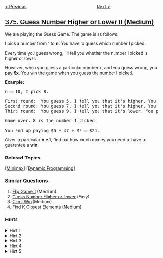 <!--|This file generated by command(leetcode description); DO NOT EDIT.    |-->
<!--+----------------------------------------------------------------------+-->
<!--|@author    openset <openset.wang@gmail.com>                           |-->
<!--|@link      https://github.com/openset                                 |-->
<!--|@home      https://github.com/openset/leetcode                        |-->
<!--+----------------------------------------------------------------------+-->

[< Previous](../guess-number-higher-or-lower "Guess Number Higher or Lower")
　　　　　　　　　　　　　　　　
[Next >](../wiggle-subsequence "Wiggle Subsequence")

## [375. Guess Number Higher or Lower II (Medium)](https://leetcode.com/problems/guess-number-higher-or-lower-ii "猜数字大小 II")

<p>We are playing the Guess Game. The game is as follows:</p>

<p>I pick a number from <strong>1</strong> to <strong>n</strong>. You have to guess which number I picked.</p>

<p>Every time you guess wrong, I&#39;ll tell you whether the number I picked is higher or lower.</p>

<p>However, when you guess a particular number x, and you guess wrong, you pay <b>$x</b>. You win the game when you guess the number I picked.</p>

<p><b>Example:</b></p>

<pre>
n = 10, I pick 8.

First round:  You guess 5, I tell you that it&#39;s higher. You pay $5.
Second round: You guess 7, I tell you that it&#39;s higher. You pay $7.
Third round:  You guess 9, I tell you that it&#39;s lower. You pay $9.

Game over. 8 is the number I picked.

You end up paying $5 + $7 + $9 = $21.
</pre>

<p>Given a particular <strong>n &ge; 1</strong>, find out how much money you need to have to guarantee a <b>win</b>.</p>

### Related Topics
  [[Minimax](../../tag/minimax/README.md)]
  [[Dynamic Programming](../../tag/dynamic-programming/README.md)]

### Similar Questions
  1. [Flip Game II](../flip-game-ii) (Medium)
  1. [Guess Number Higher or Lower](../guess-number-higher-or-lower) (Easy)
  1. [Can I Win](../can-i-win) (Medium)
  1. [Find K Closest Elements](../find-k-closest-elements) (Medium)

### Hints
<details>
<summary>Hint 1</summary>
The best strategy to play the game is to minimize the maximum loss you could possibly face. Another strategy is to minimize the expected loss. Here, we are interested in the <b>first</b> scenario.
</details>

<details>
<summary>Hint 2</summary>
Take a small example (n = 3). What do you end up paying in the worst case?
</details>

<details>
<summary>Hint 3</summary>
Check out <a href="https://en.wikipedia.org/wiki/Minimax">this article</a> if you're still stuck.
</details>

<details>
<summary>Hint 4</summary>
The purely recursive implementation of minimax would be worthless for even a small n. You MUST use dynamic programming.
</details>

<details>
<summary>Hint 5</summary>
As a follow-up, how would you modify your code to solve the problem of minimizing the expected loss, instead of the worst-case loss?
</details>
